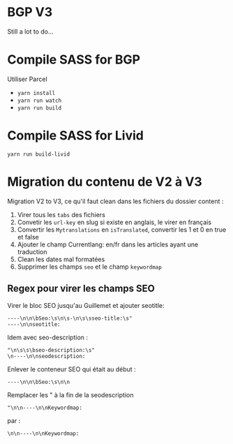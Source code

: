 # BGP V3

Still a lot to do...


# Compile SASS for BGP 

Utiliser Parcel

- `yarn install`
- `yarn run watch`
- `yarn run build`

# Compile SASS for Livid

`yarn run build-livid`


# Migration du contenu de V2 à V3

Migration V2 to V3, ce qu'il faut clean dans les fichiers du dossier content :

1. Virer tous les `tabs` des fichiers
2. Convetir les `url-key` en slug si existe en anglais, le virer en français
3. Convertir les `Mytranslations` en `isTranslated`, convertir les 1 et 0 en true et false
4. Ajouter le champ Currentlang: en/fr dans les articles ayant une traduction
5. Clean les dates mal formatées 
6. Supprimer les champs `seo` et le champ `keywordmap`


## Regex pour virer les champs SEO

Virer le bloc SEO jusqu'au Guillemet et ajouter seotitle:

```
----\n\n\bSeo:\s\n\s-\n\s\sseo-title:\s"
----\n\nseotitle:
```

Idem avec seo-description :

```
"\n\s\s\bseo-description:\s"
\n----\n\nseodescription:
```

Enlever le conteneur SEO qui était au début :

```
----\n\n\bSeo:\s\n\n
```

Remplacer les " à la fin de la seodescription

```
"\n\n----\n\nKeywordmap:
```

par :

```
\n\n----\n\nKeywordmap: 
```